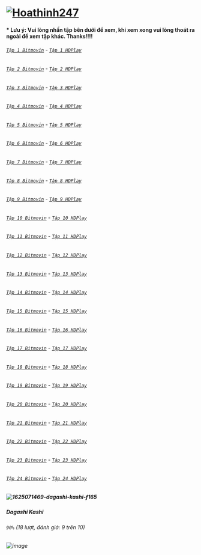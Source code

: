 # [![Hoathinh247](https://user-images.githubusercontent.com/75318518/141947432-f818d463-e399-4827-9d0d-1c5385968d8e.png)](https://admin1509.github.io/hoathinh247tv.com/)
#### * Lưu ý: Vui lòng nhấn tập bên dưới để xem, khi xem xong vui lòng thoát ra ngoài để xem tập khác. Thanks!!!!

###### [`Tập 1 Bitmovin`](https://bitly.com/3kFxDHF) - [`Tập 1 HDPlay`](https://bitly.com/3cn9hO9)
###### [`Tập 2 Bitmovin`](https://bitly.com/3wYhxxQ) - [`Tập 2 HDPlay`](https://bitly.com/3HveHF7)
###### [`Tập 3 Bitmovin`](https://bitly.com/3FrR9iy) - [`Tập 3 HDPlay`](https://bitly.com/3qLDP4w)
###### [`Tập 4 Bitmovin`](https://bitly.com/30wb4hR) - [`Tập 4 HDPlay`](https://bitly.com/3wVXfVv)
###### [`Tập 5 Bitmovin`](https://bitly.com/30FSfbO) - [`Tập 5 HDPlay`](https://bitly.com/3wZxYtJ)
###### [`Tập 6 Bitmovin`](https://bitly.com/3csLIDG) - [`Tập 6 HDPlay`](https://bitly.com/3kOQ10N)
###### [`Tập 7 Bitmovin`](https://bitly.com/3oMrBGx) - [`Tập 7 HDPlay`](https://bitly.com/3CxPq9V)
###### [`Tập 8 Bitmovin`](https://bitly.com/) - [`Tập 8 HDPlay`](https://bitly.com/)
###### [`Tập 9 Bitmovin`](https://bitly.com/) - [`Tập 9 HDPlay`](https://bitly.com/)
###### [`Tập 10 Bitmovin`](https://bitly.com/) - [`Tập 10 HDPlay`](https://bitly.com/)
###### [`Tập 11 Bitmovin`](https://bitly.com/) - [`Tập 11 HDPlay`](https://bitly.com/)
###### [`Tập 12 Bitmovin`](https://bitly.com/) - [`Tập 12 HDPlay`](https://bitly.com/)
###### [`Tập 13 Bitmovin`](https://bitly.com/) - [`Tập 13 HDPlay`](https://bitly.com/)
###### [`Tập 14 Bitmovin`](https://bitly.com/) - [`Tập 14 HDPlay`](https://bitly.com/)
###### [`Tập 15 Bitmovin`](https://bitly.com/) - [`Tập 15 HDPlay`](https://bitly.com/)
###### [`Tập 16 Bitmovin`](https://bitly.com/) - [`Tập 16 HDPlay`](https://bitly.com/)
###### [`Tập 17 Bitmovin`](https://bitly.com/) - [`Tập 17 HDPlay`](https://bitly.com/)
###### [`Tập 18 Bitmovin`](https://bitly.com/) - [`Tập 18 HDPlay`](https://bitly.com/)
###### [`Tập 19 Bitmovin`](https://bitly.com/) - [`Tập 19 HDPlay`](https://bitly.com/)
###### [`Tập 20 Bitmovin`](https://bitly.com/) - [`Tập 20 HDPlay`](https://bitly.com/)
###### [`Tập 21 Bitmovin`](https://bitly.com/) - [`Tập 21 HDPlay`](https://bitly.com/)
###### [`Tập 22 Bitmovin`](https://bitly.com/) - [`Tập 22 HDPlay`](https://bitly.com/)
###### [`Tập 23 Bitmovin`](https://bitly.com/) - [`Tập 23 HDPlay`](https://bitly.com/)
###### [`Tập 24 Bitmovin`](https://bitly.com/) - [`Tập 24 HDPlay`](https://bitly.com/)

##### ![1625071469-dagashi-kashi-f165](https://user-images.githubusercontent.com/75318518/142188877-a5942764-86ec-4a29-8d45-9f64e2c1536b.jpg)
##### Dagashi Kashi
###### `90%` (18 lượt, đánh giá: 9 trên 10)
###### ![image](https://user-images.githubusercontent.com/75318518/142189130-515f74d9-83ab-4199-92af-91cdeddde627.png)

